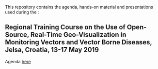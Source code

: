 This repository contains the agenda, hands-on material and presentations used during the : 


## Regional Training Course on the Use of Open-Source, Real-Time Geo-Visualization in Monitoring Vectors and Vector Borne Diseases, Jelsa, Croatia, 13-17 May 2019

Agenda [here](https://github.com/franckalbinet/gis-training-jelsa/blob/master/src/agenda.md)
